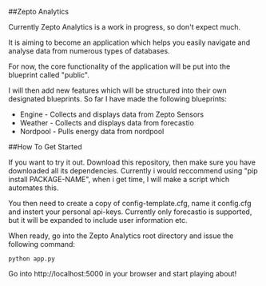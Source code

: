 ##Zepto Analytics

Currently Zepto Analytics is a work in progress, so don't expect much. 

It is aiming to become an application which helps you easily navigate and analyse data from numerous types of databases. 

For now, the core functionality of the application will be put into the blueprint called "public".

I will then add new features which will be structured into their own designated blueprints. So far I have made the following blueprints:

- Engine - Collects and displays data from Zepto Sensors
- Weather - Collects and displays data from forecastio
- Nordpool - Pulls energy data from nordpool

##How To Get Started

If you want to try it out. Download this repository, then make sure you have downloaded all its dependencies. Currently i would reccommend using "pip install PACKAGE-NAME", when i get time, I will make a script which automates this. 

You then need to create a copy of config-template.cfg, name it config.cfg and instert your personal api-keys. Currently only forecastio is supported, but it will be expanded to include user information etc. 

When ready, go into the Zepto Analytics root directory and issue the following command:

	python app.py

Go into http://localhost:5000 in your browser and start playing about!
